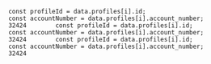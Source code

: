         const profileId = data.profiles[i].id;
        const accountNumber = data.profiles[i].account_number;
        32424        const profileId = data.profiles[i].id;
        const accountNumber = data.profiles[i].account_number;
        32424        const profileId = data.profiles[i].id;
        const accountNumber = data.profiles[i].account_number;
        32424
